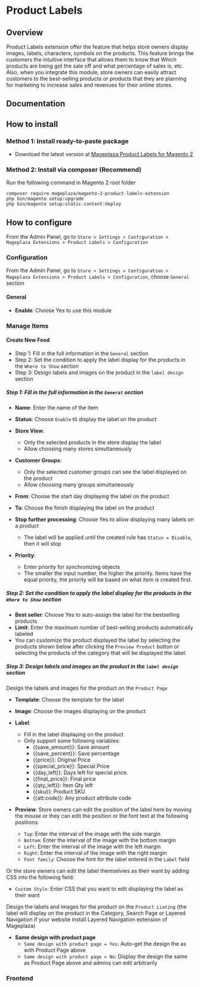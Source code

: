 # Product Labels
## Overview

Product Labels extension offer the feature that helps store owners display images, labels, characters, symbols on the products. This feature brings the customers the intuitive interface that allows them to know that Which products are being got the sale off and what percentage of sales is, etc. Also, when you integrate this module, store owners can easily attract customers to the best-selling products or products that they are planning for marketing to increase sales and revenues for their online stores.

## Documentation


## How to install

### Method 1: Install ready-to-paste package
- Download the latest version at [Mageplaza Product Labels for Magento 2]()


### Method 2: Install via composer (Recommend)

Run the following command in Magento 2 root folder
```
composer require mageplaza/magento-2-product-labels-extension
php bin/magento setup:upgrade
php bin/magento setup:static-content:deploy
```







## How to configure

From the Admin Panel, go to `Store > Settings > Configuration > Mageplaza Extensions > Product Labels > Configuration`

### Configuration

From the Admin Panel, go to  `Store > Settings > Configuration > Mageplaza Extensions > Product Labels > Configuration`, choose `General` section

#### General

* **Enable**: Choose Yes to use this module

### Manage Items
#### Create New Feed

- Step 1: Fill in the full information in the `General` section
- Step 2: Set the condition to apply the label display for the products in the `Where to Show` section
- Step 3: Design labels and images on the product in the `label design` section

##### Step 1: Fill in the full information in the `General` section

- **Name**: Enter the name of the item
- **Status**: Choose `Enable` tô display the label on the product
- **Store View**:
  - Only the selected products in the store display the label
  - Allow choosing many stores simultaneously
  
- **Customer Groups**:
  - Only the selected customer groups can see the label displayed on the product
  - Allow choosing many groups simultaneously
  
- **From**: Choose the start day displaying the label on the product
- **To**: Choose the finish displaying the label on the product
- **Stop further processing**: Choose Yes to allow displaying many labels on a product
  - The label will be applied until the created rule has `Status = Disable`, then it will stop
  
- **Priority**: 
  - Enter priority for synchronizing objects
  - The smaller the input number, the higher the priority. Items have the equal priority, the priority will be based on what item is created first.
  
##### Step 2: Set the condition to apply the label display for the products in the `Where to Show` section

- **Best seller**: Choose Yes to auto-assign the label for the bestselling products
- **Limit**: Enter the maximum number of best-selling products automatically labeled
- You can customize the product displayed the label by selecting the products shown below after clicking the `Preview Product` button or selecting the products of the category that will be displayed the label

##### Step 3: Design labels and images on the product in the `label design` section

Design the labels and images for the product on the `Product Page`

- **Template**: Choose the template for the label
- **Image**: Choose the images displaying on the product
- **Label**:
  - Fill in the label displaying on the product
  - Only support some following variables:
    - {{save_amount}}: Save amount
    - {{save_percent}}: Save percentage
    - {{price}}: Original Price
    - {{special_price}}: Special Price
    - {{day_left}}: Days left for special price. 
    - {{final_price}}: Final price
    - {{qty_left}}: Item Qty left
    - {{sku}}: Product SKU
    - {{att:code}}: Any product attribute code
    
- **Preview**: Store owners can edit the position of the label here by moving the mouse or they can edit the position or the font text at the following positions:
  - `Top`: Enter the interval of the image with the side margin
  - `Bottom`: Enter the interval of the image with the bottom margin
  - `Left`: Enter the interval of the image with the left margin
  - `Right`: Enter the interval of the image with the right margin
  - `Font family`: Choose the font for the label entered in the `Label` field
  
Or the store owners can edit the label themselvies as their want by adding CSS into the following field:
  - `Custom Style`: Enter CSS that you want to edit displaying the label as their want
  
Design the labels and images for the product on the `Product Liating` (the label will display on the product in the Category, Search Page or Layered Navigation if your website install Layered Navigation extension of Mageplaza)

  - **Same design with product page**
    - `Same design with product page = Yes`: Auto-get the design the as with Product Page above
    - `Same design with product page = No`: Display the design the same as Product Page above and admins can edit arbitrarily
    
### Frontend


  




























